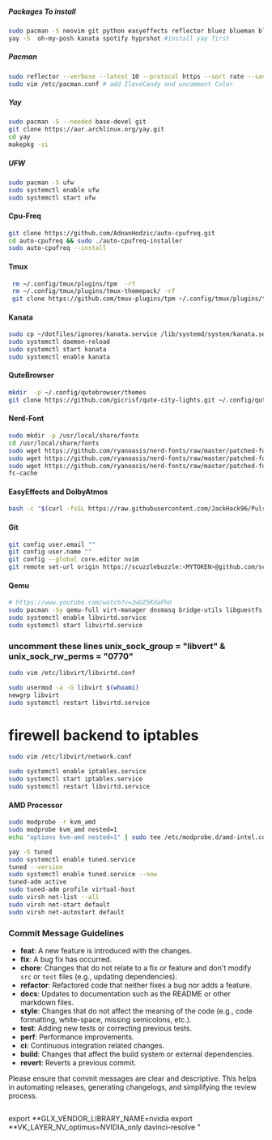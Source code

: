 ##### Packages To install

```bash
sudo pacman -S neovim git python easyeffects reflector bluez blueman bluez-utils p7zip unzip unrar firefox vlc stow tmux zsh fzf zoxide lsp-plugins unzip npm wl-clipboard swaync
yay -S  oh-my-posh kanata spotify hyprshot #install yay first
```

##### Pacman

```bash
sudo reflector --verbose --latest 10 --protocol https --sort rate --save /etc/pacman.d/mirrorlist
sudo vim /etc/pacman.conf # add IloveCandy and uncomment Color
```

##### Yay

```bash
sudo pacman -S --needed base-devel git
git clone https://aur.archlinux.org/yay.git
cd yay
makepkg -si

```

##### UFW

```bash
sudo pacman -S ufw
sudo systemctl enable ufw
sudo systemctl start ufw
```

#### Cpu-Freq

```bash
git clone https://github.com/AdnanHodzic/auto-cpufreq.git
cd auto-cpufreq && sudo ./auto-cpufreq-installer
sudo auto-cpufreq --install
```

#### Tmux

```bash
 rm ~/.config/tmux/plugins/tpm  -rf
 rm ~/.config/tmux/plugins/tmux-themepack/ -rf
 git clone https://github.com/tmux-plugins/tpm ~/.config/tmux/plugins/tpm
```

#### Kanata

```bash
sudo cp ~/dotfiles/ignores/kanata.service /lib/systemd/system/kanata.service
sudo systemctl daemon-reload
sudo systemctl start kanata
sudo systemctl enable kanata

```

#### QuteBrowser

```bash
mkdir  -p ~/.config/qutebrowser/themes
git clone https://github.com/gicrisf/qute-city-lights.git ~/.config/qutebrowser/themes/qute-city-lights
```

#### Nerd-Font

```bash
sudo mkdir -p /usr/local/share/fonts
cd /usr/local/share/fonts
sudo wget https://github.com/ryanoasis/nerd-fonts/raw/master/patched-fonts/Hack/Bold/HackNerdFont-Bold.ttf
sudo wget https://github.com/ryanoasis/nerd-fonts/raw/master/patched-fonts/Hack/Regular/HackNerdFont-Regular.ttf
sudo wget https://github.com/ryanoasis/nerd-fonts/raw/master/patched-fonts/Hack/BoldItalic/HackNerdFont-BoldItalic.ttf
fc-cache
```

#### EasyEffects and DolbyAtmos

```bash
bash -c "$(curl -fsSL https://raw.githubusercontent.com/JackHack96/PulseEffects-Presets/master/install.sh)" #https://www.reddit.com/r/linuxquestions/comments/pfl0g7/dolby_atmos_support_in_linux/

```

#### Git

```bash
git config user.email ""
git config user.name ""
git config --global core.editor nvim
git remote set-url origin https://scuzzlebuzzle:<MYTOKEN>@github.com/scuzzlebuzzle/ol3-1.git

```

#### Qemu

```bash
# https://www.youtube.com/watch?v=2wUZ5KdaFhU
sudo pacman -Sy qemu-full virt-manager dnsmasq bridge-utils libguestfs iptables-nft vde2 openbsd-netcat
sudo systemctl enable libvirtd.service
sudo systemctl start libvirtd.service
```

### uncomment these lines unix_sock_group = "libvert" & unix_sock_rw_perms = "0770"

```bash
sudo vim /etc/libvirt/libvirtd.conf
```

```bash
sudo usermod -a -G libvirt $(whoami)
newgrp libvirt
sudo systemctl restart libvirtd.service
```

# firewell backend to iptables

```bash
sudo vim /etc/libvirt/network.conf
```

```bash
sudo systemctl enable iptables.service
sudo systemctl start iptables.service
sudo systemctl restart libvirtd.service
```

#### AMD Processor

```bash
sudo modprobe -r kvm_amd
sudo modprobe kvm_amd nested=1
echo "options kvm-amd nested=1" | sudo tee /etc/modprobe.d/amd-intel.conf
```

```bash
yay -S tuned
sudo systemctl enable tuned.service
tuned --version
sudo systemctl enable tuned.service --now
tuned-adm active
sudo tuned-adm profile virtual-host
sudo virsh net-list --all
sudo virsh net-start default
sudo virsh net-autostart default
```

### Commit Message Guidelines

- **feat**: A new feature is introduced with the changes.
- **fix**: A bug fix has occurred.
- **chore**: Changes that do not relate to a fix or feature and don't modify `src` or `test` files (e.g., updating dependencies).
- **refactor**: Refactored code that neither fixes a bug nor adds a feature.
- **docs**: Updates to documentation such as the README or other markdown files.
- **style**: Changes that do not affect the meaning of the code (e.g., code formatting, white-space, missing semicolons, etc.).
- **test**: Adding new tests or correcting previous tests.
- **perf**: Performance improvements.
- **ci**: Continuous integration related changes.
- **build**: Changes that affect the build system or external dependencies.
- **revert**: Reverts a previous commit.

Please ensure that commit messages are clear and descriptive. This helps in automating releases, generating changelogs, and simplifying the review process.

```

```

export **GLX_VENDOR_LIBRARY_NAME=nvidia
export **VK_LAYER_NV_optimus=NVIDIA_only
davinci-resolve
"

